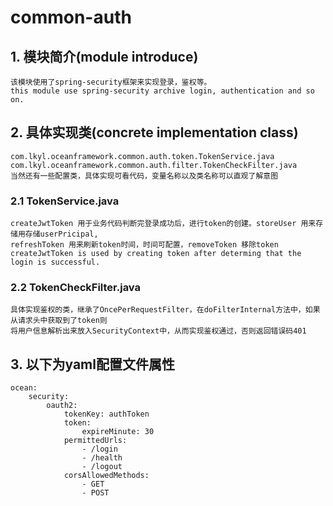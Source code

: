 # common-auth

## 1. 模块简介(module introduce)
    该模块使用了spring-security框架来实现登录，鉴权等。
    this module use spring-security archive login, authentication and so on.
## 2. 具体实现类(concrete implementation class)
    com.lkyl.oceanframework.common.auth.token.TokenService.java
    com.lkyl.oceanframework.common.auth.filter.TokenCheckFilter.java
    当然还有一些配置类，具体实现可看代码，变量名称以及类名称可以直观了解意图

### 2.1 TokenService.java
    createJwtToken 用于业务代码判断完登录成功后，进行token的创建。storeUser 用来存储用存储userPricipal,
    refreshToken 用来刷新token时间，时间可配置，removeToken 移除token
    createJwtToken is used by creating token after determing that the login is successful. 
### 2.2 TokenCheckFilter.java
    具体实现鉴权的类，继承了OncePerRequestFilter，在doFilterInternal方法中，如果从请求头中获取到了token则
    将用户信息解析出来放入SecurityContext中，从而实现鉴权通过，否则返回错误码401
## 3. 以下为yaml配置文件属性
    ocean:
        security:
            oauth2:
                tokenKey: authToken
                token:
                    expireMinute: 30
                permittedUrls:
                    - /login
                    - /health
                    - /logout
                corsAllowedMethods:
                    - GET
                    - POST